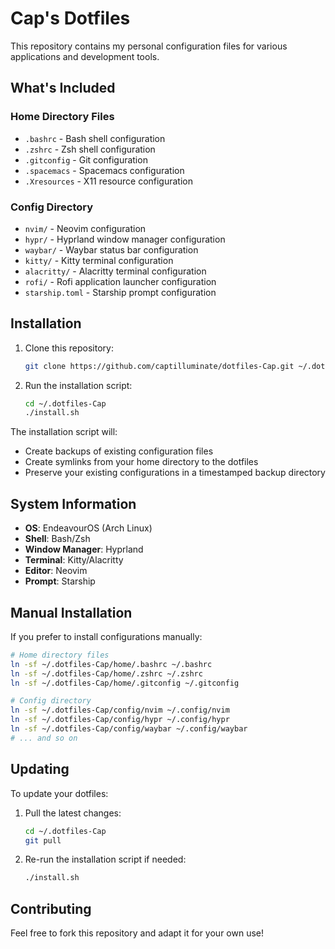 # Cap's Dotfiles

This repository contains my personal configuration files for various applications and development tools.

## What's Included

### Home Directory Files
- `.bashrc` - Bash shell configuration
- `.zshrc` - Zsh shell configuration  
- `.gitconfig` - Git configuration
- `.spacemacs` - Spacemacs configuration
- `.Xresources` - X11 resource configuration

### Config Directory
- `nvim/` - Neovim configuration
- `hypr/` - Hyprland window manager configuration
- `waybar/` - Waybar status bar configuration
- `kitty/` - Kitty terminal configuration
- `alacritty/` - Alacritty terminal configuration
- `rofi/` - Rofi application launcher configuration
- `starship.toml` - Starship prompt configuration

## Installation

1. Clone this repository:
   ```bash
   git clone https://github.com/captilluminate/dotfiles-Cap.git ~/.dotfiles-Cap
   ```

2. Run the installation script:
   ```bash
   cd ~/.dotfiles-Cap
   ./install.sh
   ```

The installation script will:
- Create backups of existing configuration files
- Create symlinks from your home directory to the dotfiles
- Preserve your existing configurations in a timestamped backup directory

## System Information

- **OS**: EndeavourOS (Arch Linux)
- **Shell**: Bash/Zsh
- **Window Manager**: Hyprland
- **Terminal**: Kitty/Alacritty
- **Editor**: Neovim
- **Prompt**: Starship

## Manual Installation

If you prefer to install configurations manually:

```bash
# Home directory files
ln -sf ~/.dotfiles-Cap/home/.bashrc ~/.bashrc
ln -sf ~/.dotfiles-Cap/home/.zshrc ~/.zshrc
ln -sf ~/.dotfiles-Cap/home/.gitconfig ~/.gitconfig

# Config directory
ln -sf ~/.dotfiles-Cap/config/nvim ~/.config/nvim
ln -sf ~/.dotfiles-Cap/config/hypr ~/.config/hypr
ln -sf ~/.dotfiles-Cap/config/waybar ~/.config/waybar
# ... and so on
```

## Updating

To update your dotfiles:

1. Pull the latest changes:
   ```bash
   cd ~/.dotfiles-Cap
   git pull
   ```

2. Re-run the installation script if needed:
   ```bash
   ./install.sh
   ```

## Contributing

Feel free to fork this repository and adapt it for your own use!
